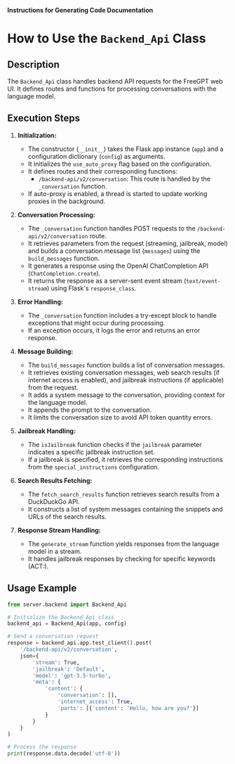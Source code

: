 **Instructions for Generating Code Documentation**

How to Use the `Backend_Api` Class
=========================================================================================

Description
-------------------------
The `Backend_Api` class handles backend API requests for the FreeGPT web UI. It defines routes and functions for processing conversations with the language model.

Execution Steps
-------------------------
1. **Initialization:**
   - The constructor (`__init__`) takes the Flask app instance (`app`) and a configuration dictionary (`config`) as arguments.
   - It initializes the `use_auto_proxy` flag based on the configuration.
   - It defines routes and their corresponding functions:
     - `/backend-api/v2/conversation`: This route is handled by the `_conversation` function.
   - If auto-proxy is enabled, a thread is started to update working proxies in the background.

2. **Conversation Processing:**
   - The `_conversation` function handles POST requests to the `/backend-api/v2/conversation` route.
   - It retrieves parameters from the request (streaming, jailbreak, model) and builds a conversation message list (`messages`) using the `build_messages` function.
   - It generates a response using the OpenAI ChatCompletion API (`ChatCompletion.create`).
   - It returns the response as a server-sent event stream (`text/event-stream`) using Flask's `response_class`.

3. **Error Handling:**
   - The `_conversation` function includes a try-except block to handle exceptions that might occur during processing.
   - If an exception occurs, it logs the error and returns an error response.

4. **Message Building:**
   - The `build_messages` function builds a list of conversation messages.
   - It retrieves existing conversation messages, web search results (if internet access is enabled), and jailbreak instructions (if applicable) from the request.
   - It adds a system message to the conversation, providing context for the language model.
   - It appends the prompt to the conversation.
   - It limits the conversation size to avoid API token quantity errors.

5. **Jailbreak Handling:**
   - The `isJailbreak` function checks if the `jailbreak` parameter indicates a specific jailbreak instruction set.
   - If a jailbreak is specified, it retrieves the corresponding instructions from the `special_instructions` configuration.

6. **Search Results Fetching:**
   - The `fetch_search_results` function retrieves search results from a DuckDuckGo API.
   - It constructs a list of system messages containing the snippets and URLs of the search results.

7. **Response Stream Handling:**
   - The `generate_stream` function yields responses from the language model in a stream.
   - It handles jailbreak responses by checking for specific keywords (ACT:).

Usage Example
-------------------------

```python
from server.backend import Backend_Api

# Initialize the Backend_Api class
backend_api = Backend_Api(app, config)

# Send a conversation request
response = backend_api.app.test_client().post(
    '/backend-api/v2/conversation',
    json={
        'stream': True,
        'jailbreak': 'Default',
        'model': 'gpt-3.5-turbo',
        'meta': {
            'content': {
                'conversation': [],
                'internet_access': True,
                'parts': [{'content': 'Hello, how are you?'}]
            }
        }
    }
)

# Process the response
print(response.data.decode('utf-8'))
```